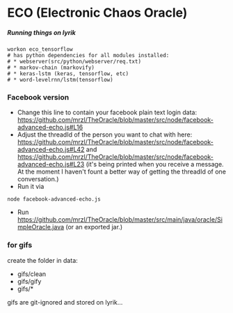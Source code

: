 # ECO (Electronic Chaos Oracle)

##### Running things on lyrik

    workon eco_tensorflow
    # has python dependencies for all modules installed: 
    # * webserver(src/python/webserver/req.txt)
    # * markov-chain (markovify)
    # * keras-lstm (keras, tensorflow, etc)
    # * word-levelrnn/lstm(tensorflow)
    
    

### Facebook version
- Change this line to contain your facebook plain text login data: https://github.com/mrzl/TheOracle/blob/master/src/node/facebook-advanced-echo.js#L16
- Adjust the threadId of the person you want to chat with here: https://github.com/mrzl/TheOracle/blob/master/src/node/facebook-advanced-echo.js#L42 and https://github.com/mrzl/TheOracle/blob/master/src/node/facebook-advanced-echo.js#L23 (it's being printed when you receive a message. At the moment I haven't fount a better way of getting the threadId of one conversation.)
- Run it via 
```
node facebook-advanced-echo.js
```
- Run https://github.com/mrzl/TheOracle/blob/master/src/main/java/oracle/SimpleOracle.java (or an exported jar.)


### for gifs
create the folder in data:
- gifs/clean
- gifs/gify
- gifs/*

gifs are git-ignored and stored on lyrik...

